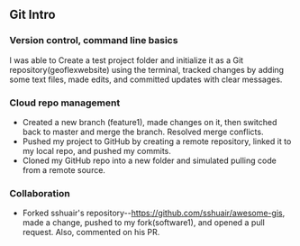## Git Intro

### Version control, command line basics
I was able to Create a test project folder and initialize it as a Git repository(geoflexwebsite) using the terminal, tracked changes by adding some text files, made edits, and committed updates with clear messages.

### Cloud repo management
- Created a new branch (feature1), made changes on it, then switched back to master and merge the branch. Resolved merge conflicts.
- Pushed my project to GitHub by creating a remote repository, linked it to my local repo, and pushed my commits.
- Cloned my GitHub repo into a new folder and simulated pulling code from a remote source.

### Collaboration
- Forked sshuair's repository--https://github.com/sshuair/awesome-gis, made a change, pushed to my fork(software1), and opened a pull request. Also, commented on his PR.

